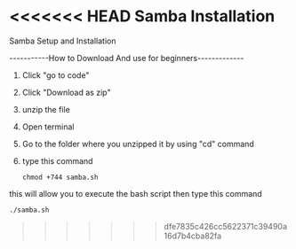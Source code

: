 <<<<<<< HEAD
Samba Installation
=======
Samba Setup and Installation



-----------How to Download And use for beginners-------------

1) Click "go to code"

2) Click "Download as zip"

3) unzip the file

4) Open terminal

5) Go to the folder where you unzipped it by using "cd" command

6) type this command

	   chmod +744 samba.sh

this will allow you to execute the bash script then type this command

    ./samba.sh
>>>>>>> dfe7835c426cc5622371c39490a16d7b4cba82fa

